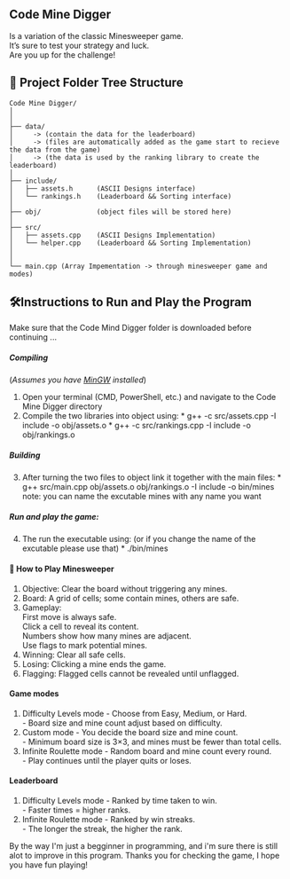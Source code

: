 ## Code Mine Digger  
Is a variation of the classic Minesweeper game.<br>
It’s sure to test your strategy and luck.<br>
Are you up for the challenge!<br>

## 📁 Project Folder Tree Structure
``````
Code Mine Digger/
│
│
├── data/ 
│     -> (contain the data for the leaderboard)
│     -> (files are automatically added as the game start to recieve the data from the game) 
│     -> (the data is used by the ranking library to create the leaderboard)
│
├── include/
│   ├── assets.h      (ASCII Designs interface) 
│   └── rankings.h    (Leaderboard && Sorting interface)
│
├── obj/              (object files will be stored here)
│
├── src/
│   ├── assets.cpp    (ASCII Designs Implementation)
│   └── helper.cpp    (Leaderboard && Sorting Implementation)
│
│
└── main.cpp (Array Impementation -> through minesweeper game and modes)
``````

## 🛠️Instructions to Run and Play the Program
Make sure that the Code Mind Digger folder is downloaded before continuing ...

##### Compiling  
(*Assumes you have [MinGW](https://sourceforge.net/projects/mingw/) installed*)
1. Open your terminal (CMD, PowerShell, etc.) and navigate to the Code Mine Digger directory
2. Compile the two libraries into object using:
       * g++ -c src/assets.cpp -I include -o obj/assets.o
       * g++ -c src/rankings.cpp -I include -o obj/rankings.o

##### Building
3. After turning the two files to object link it together with the main files:
       * g++ src/main.cpp obj/assets.o obj/rankings.o -I include -o bin/mines
       note: you can name the excutable mines with any name you want       

##### Run and play the game:
4. The run the executable using: (or if you change the name of the excutable please use that) 
       * ./bin/mines 

#### 🎯 How to Play Minesweeper
1. Objective: Clear the board without triggering any mines.
2. Board: A grid of cells; some contain mines, others are safe.
3. Gameplay:<br>
       First move is always safe.<br>
       Click a cell to reveal its content.<br>
       Numbers show how many mines are adjacent.<br>
       Use flags to mark potential mines.<br>
4. Winning: Clear all safe cells.
5. Losing: Clicking a mine ends the game.
6. Flagging: Flagged cells cannot be revealed until unflagged.

#### Game modes
1. Difficulty Levels mode 
       - Choose from Easy, Medium, or Hard.<br>
       - Board size and mine count adjust based on difficulty.<br>
2. Custom mode 
       - You decide the board size and mine count.<br>
       - Minimum board size is 3×3, and mines must be fewer than total cells.<br>
3. Infinite Roulette mode 
       - Random board and mine count every round.<br>
       - Play continues until the player quits or loses.<br>
       
#### Leaderboard
1. Difficulty Levels mode
       - Ranked by time taken to win.<br>
       - Faster times = higher ranks.<br>
2. Infinite Roulette mode
       - Ranked by win streaks.<br>
       - The longer the streak, the higher the rank.<br>

By the way I'm just a begginner in programming, and i'm sure there is still alot to improve in this program.
Thanks you for checking the game, I hope you have fun playing!
